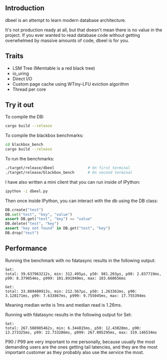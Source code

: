 ## Introduction
dbeel is an attempt to learn modern database architecture.

It's not production ready at all, but that doesn't mean there is no value in the project.
If you ever wanted to read database code without getting overwhelmed by massive amounts of code, dbeel is for you.

## Traits
* LSM Tree (Memtable is a red black tree)
* io_uring
* Direct I/O
* Custom page cache using WTiny-LFU eviction algorithm
* Thread per core

## Try it out

To compile the DB:
``` sh
cargo build --release
```

To compile the blackbox benchmarks:
``` sh
cd blackbox_bench
cargo build --release
```

To run the benchmarks:

``` sh
./target/release/dbeel               # On first terminal
./target/release/blackbox_bench      # On second terminal
```

I have also written a mini client that you can run inside of IPython:

``` sh
ipython -i dbeel.py
```

Then once inside IPython, you can interact with the db using the DB class:

``` python
DB.create("test")
DB.set("test", "key", "value")
assert DB.get("test", "key") == "value"
DB.delete("test", "key")
assert "key not found" in DB.get("test", "key")
DB.drop("test")
```

## Performance
Running the benchmark with no fdatasync results in the following output:

```
Set:
total: 39.637963212s, min: 312.495µs, p50: 981.203µs, p90: 2.837719ms, p99: 8.379054ms, p999: 101.891049ms, max: 103.660656ms

Get:
total: 33.889400913s, min: 212.567µs, p50: 1.263362ms, p90: 3.128171ms, p99: 7.633867ms, p999: 9.755045ms, max: 17.755394ms
```

Meaning median write is 1ms and median read is 1.26ms.

Running with fdatasync results in the following output for Set:

```
Set:
total: 267.588985462s, min: 6.344815ms, p50: 12.43828ms, p90: 13.273325ms, p99: 22.733286ms, p999: 267.005295ms, max: 319.146534ms
```

P90 / P99 are very important to me personally, because usually the most demanding users are the ones getting tail latencies, and they are the most important customer as they probably also use the service the most.
